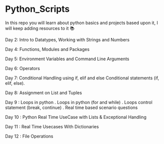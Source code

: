 # Python_Scripts
In this repo you will learn about python basics and projects based upon it, I will keep adding resources to it 📚

Day 2: Intro to Datatypes, Working with Strings and Numbers

Day 4: Functions, Modules and Packages

Day 5: Environment Variables and Command Line Arguments

Day 6: Operators

Day 7: Conditional Handling using if, elif and else
Conditional statements (if, elif, else).

Day 8: Assignment on List and Tuples

Day 9 : Loops in python
. Loops in python (for and while)
. Loops control statement (break, continue)
. Real time based scenario questions

Day 10 : Python Real Time UseCase with Lists & Exceptional Handling

Day 11 : Real Time Usecases With Dictionaries

Day 12 :  File Operations





